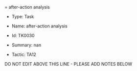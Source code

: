 = after-action analysis

* Type: Task

* Name: after-action analysis

* Id: TK0030

* Summary: nan

* Tactic: TA12

DO NOT EDIT ABOVE THIS LINE - PLEASE ADD NOTES BELOW
